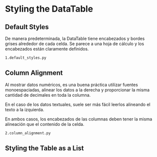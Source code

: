 # Styling the DataTable

## Default Styles

De manera predeterminada, la DataTable tiene encabezados y bordes grises alrededor de cada celda. Se parece a una hoja de cálculo y los encabezados están claramente definidos.

```bash
1.default_styles.py
```

## Column Alignment

Al mostrar datos numéricos, es una buena práctica utilizar fuentes monoespaciadas, alinear los datos a la derecha y proporcionar la misma cantidad de decimales en toda la columna.

En el caso de los datos textuales, suele ser más fácil leerlos alineando el texto a la izquierda.

En ambos casos, los encabezados de las columnas deben tener la misma alineación que el contenido de la celda.

```bash
2.column_alignment.py
```

## Styling the Table as a List
